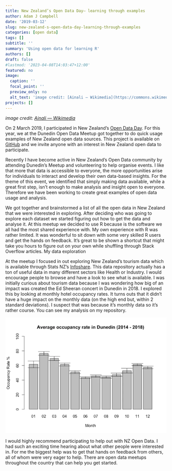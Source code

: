 ```yaml
---
title: New Zealand’s Open Data Day— learning through examples
author: Adam J Campbell
date: '2019-03-12'
slug: new-zealand-s-open-data-day-learning-through-examples
categories: [open data]
tags: []
subtitle: ''
summary: 'Using open data for learning R'
authors: []
draft: false
#lastmod: '2023-04-08T14:03:47+12:00'
featured: no
image:
  caption: ''
  focal_point: ''
  preview_only: no
  alt_text: 'image credit: [Ainali — Wikimedia](https://commons.wikimedia.org/wiki/File:Open_data_large_color_(vector).svg)'
projects: []
---
```


*image credit: [Ainali — Wikimedia](https://commons.wikimedia.org/wiki/File:Open_data_large_color_(vector).svg)*

On 2 March 2019, I participated in New Zealand’s [Open Data Day](https://opendataday.org/). For this year, we at the Dunedin Open Data Meetup got together to do quick usage examples of New Zealand open data sources. This project is available on [GitHub](https://github.com/data-govt-nz/NZdataExamples) and we invite anyone with an interest in New Zealand open data to participate.

Recently I have become active in New Zealand’s Open Data community by attending Dunedin’s Meetup and volunteering to help organise events. I like that more that data is accessible to everyone, the more opportunities arise for individuals to interact and develop their own data-based insights. For the theme of this event, we identified that simply making data available, while a great first step, isn’t enough to make analysis and insight open to everyone. Therefore we have been working to create great examples of open data usage and analysis.

We got together and brainstormed a list of all the open data in New Zealand that we were interested in exploring. After deciding who was going to explore each dataset we started figuring out how to get the data and analyse it. At this meetup we decided to use R because is the software we all had the most shared experience with. My own experience with R was rather limited. It was wonderful to sit down with some very skilled R users and get the hands on feedback. It’s great to be shown a shortcut that might take you hours to figure out on your own while shuffling through Stack Overflow articles.
My data exploration

At the meetup I focused in out exploring New Zealand’s tourism data which is available through Stats NZ’s [Infoshare](http://archive.stats.govt.nz/infoshare/Default.aspx). This data repository actually has a ton of useful data in many different sectors like Health or Industry. I would encourage people to browse and have a look to see what is available. I was initially curious about tourism data because I was wondering how big of an impact was created the Ed Sheeran concert in Dunedin in 2018. I explored this by looking at monthly hotel occupancy rates. It turns outs that it didn’t have a huge impact on the monthly data (on the high end but, within 2 standard deviations). I suspect that was because it’s monthly data so it’s rather course. You can see my analysis on my repository.

![Occupancy rates for accommodations in Dunedin by month](data_graphic.png)

I would highly recommend participating to help out with NZ Open Data. I had such an exciting time hearing about what other people were interested in. For me the biggest help was to get that hands on feedback from others, all of whom were very eager to help. There are open data meetups throughout the country that can help you get started.
